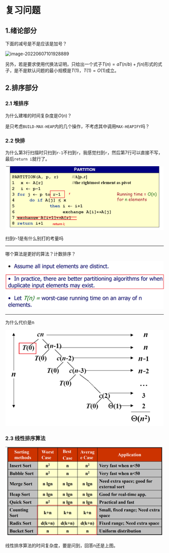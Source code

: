 # 复习问题

## 1.绪论部分

下面的减号是不是应该是加号？

![image-20220607101928889](C:/Users/%E5%AD%99%E8%95%B4%E7%90%A6/AppData/Roaming/Typora/typora-user-images/image-20220607101928889.png)

另外，若是要求使用代换法证明，只给出一个式子$T(n) = aT(n/b)+f(n)$形式的式子，是不是默认问题的最小规模是$T(1)$，$T(1) = O(1)$成立。

## 2.排序部分

### 2.1 堆排序

为什么建堆的时间复杂度是$O(n)$？

是只考虑`BUILD-MAX-HEAP`内的几个操作，不考虑其中调用`MAX-HEAPIFY`吗？



### 2.2 快排

为什么第3行扫描时只扫到`r-1`不扫到`r`，我感觉扫到`r`，然后第7行可以直接不写，最后`return i`就行了。

![image-20220607225224305](%E5%A4%8D%E4%B9%A0%E9%97%AE%E9%A2%98.assets/image-20220607225224305.png)

扫到r-1是有什么别打的考量吗

---

哪个算法是更好的算法？计数排序？

![image-20220607230254638](%E5%A4%8D%E4%B9%A0%E9%97%AE%E9%A2%98.assets/image-20220607230254638.png)

---

为什么代价是n

![image-20220607230836354](%E5%A4%8D%E4%B9%A0%E9%97%AE%E9%A2%98.assets/image-20220607230836354.png)

### 2.3 线性排序算法

![image-20220608104942570](%E5%A4%8D%E4%B9%A0%E9%97%AE%E9%A2%98.assets/image-20220608104942570.png)

线性排序算法的时间复杂度，要是问到，回答n还是上图。

